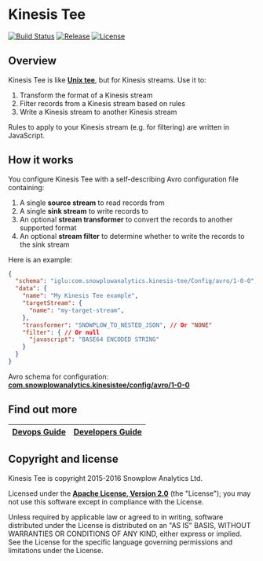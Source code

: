 # Kinesis Tee

[ ![Build Status][travis-image]][travis]
[ ![Release][release-image]][releases]
[ ![License][license-image]][license]

## Overview

Kinesis Tee is like **[Unix tee][tee]**, but for Kinesis streams. Use it to:

1. Transform the format of a Kinesis stream
2. Filter records from a Kinesis stream based on rules
3. Write a Kinesis stream to another Kinesis stream

Rules to apply to your Kinesis stream (e.g. for filtering) are written in JavaScript.

## How it works

You configure Kinesis Tee with a self-describing Avro configuration file containing:

1. A single **source stream** to read records from
2. A single **sink stream** to write records to
3. An optional **stream transformer** to convert the records to another supported format
4. An optional **stream filter** to determine whether to write the records to the sink stream

Here is an example:

```json
{
  "schema": "iglu:com.snowplowanalytics.kinesis-tee/Config/avro/1-0-0",
  "data": {
    "name": "My Kinesis Tee example",
    "targetStream": {
      "name": "my-target-stream",
    },
    "transformer": "SNOWPLOW_TO_NESTED_JSON", // Or "NONE"
    "filter": { // Or null
      "javascript": "BASE64 ENCODED STRING"
    }
  }
}
```

Avro schema for configuration: **[com.snowplowanalytics.kinesistee/config/avro/1-0-0][config-file]**

## Find out more

|  **[Devops Guide][devops-guide]**     | **[Developers Guide][developers-guide]**     |
|:--------------------------------------:|:---------------------------------------------:|

## Copyright and license

Kinesis Tee is copyright 2015-2016 Snowplow Analytics Ltd.

Licensed under the **[Apache License, Version 2.0][license]** (the "License");
you may not use this software except in compliance with the License.

Unless required by applicable law or agreed to in writing, software
distributed under the License is distributed on an "AS IS" BASIS,
WITHOUT WARRANTIES OR CONDITIONS OF ANY KIND, either express or implied.
See the License for the specific language governing permissions and
limitations under the License.

[developers-guide]: https://github.com/snowplow/kinesis-tee/wiki/Guide-for-developers
[devops-guide]: https://github.com/snowplow/kinesis-tee/wiki/Guide-for-devops-users

[travis-image]: https://travis-ci.org/snowplow/kinesis-tee.png?branch=master
[travis]: http://travis-ci.org/snowplow/kinesis-tee

[release-image]: http://img.shields.io/badge/release-0.1.0-blue.svg?style=flat
[releases]: https://github.com/snowplow/kinesis-tee/releases

[license-image]: http://img.shields.io/badge/license-Apache--2-blue.svg?style=flat
[license]: http://www.apache.org/licenses/LICENSE-2.0

[tee]: https://en.wikipedia.org/wiki/Tee_%28command%29

[config-file]: http://iglucentral.com/schemas/com.snowplowanalytics.kinesistee.config/Configuration/avro/1-0-0
